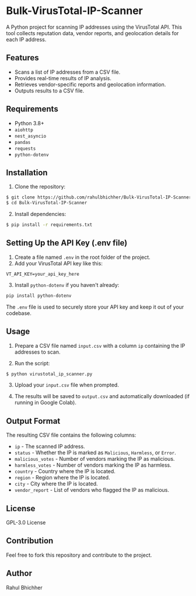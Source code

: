 # Bulk-VirusTotal-IP-Scanner

A Python project for scanning IP addresses using the VirusTotal API. This tool collects reputation data, vendor reports, and geolocation details for each IP address.

## Features
- Scans a list of IP addresses from a CSV file.
- Provides real-time results of IP analysis.
- Retrieves vendor-specific reports and geolocation information.
- Outputs results to a CSV file.

## Requirements
- Python 3.8+
- `aiohttp`
- `nest_asyncio`
- `pandas`
- `requests`
- `python-dotenv`

## Installation
1. Clone the repository:
```bash
$ git clone https://github.com/rahulbhichher/Bulk-VirusTotal-IP-Scanner.git
$ cd Bulk-VirusTotal-IP-Scanner
```

2. Install dependencies:
```bash
$ pip install -r requirements.txt
```

## Setting Up the API Key (.env file)
1. Create a file named `.env` in the root folder of the project.
2. Add your VirusTotal API key like this:
```
VT_API_KEY=your_api_key_here
```

3. Install `python-dotenv` if you haven't already:
```bash
pip install python-dotenv
```

The `.env` file is used to securely store your API key and keep it out of your codebase.


## Usage
1. Prepare a CSV file named `input.csv` with a column `ip` containing the IP addresses to scan.

2. Run the script:
```bash
$ python virustotal_ip_scanner.py
```

3. Upload your `input.csv` file when prompted.

4. The results will be saved to `output.csv` and automatically downloaded (if running in Google Colab).

## Output Format
The resulting CSV file contains the following columns:
- `ip` - The scanned IP address.
- `status` - Whether the IP is marked as `Malicious`, `Harmless`, or `Error`.
- `malicious_votes` - Number of vendors marking the IP as malicious.
- `harmless_votes` - Number of vendors marking the IP as harmless.
- `country` - Country where the IP is located.
- `region` - Region where the IP is located.
- `city` - City where the IP is located.
- `vendor_report` - List of vendors who flagged the IP as malicious.

## License
GPL-3.0 License

## Contribution
Feel free to fork this repository and contribute to the project.

## Author
Rahul Bhichher

